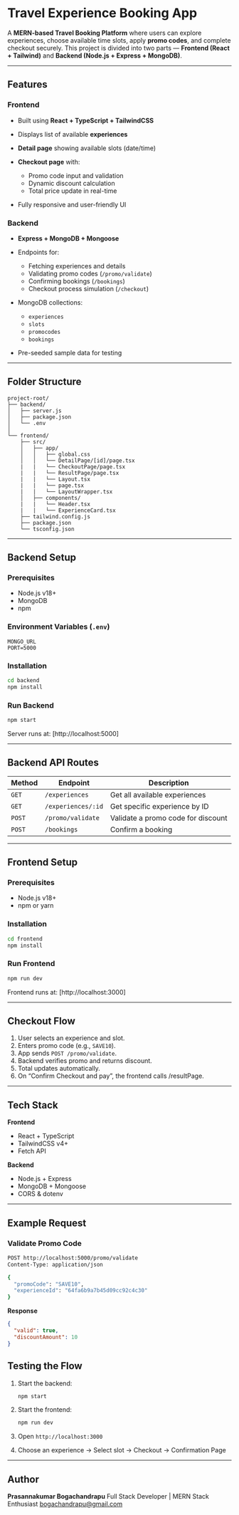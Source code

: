 # Travel Experience Booking App

A **MERN-based Travel Booking Platform** where users can explore experiences, choose available time slots, apply **promo codes**, and complete checkout securely.
This project is divided into two parts — **Frontend (React + Tailwind)** and **Backend (Node.js + Express + MongoDB)**.

---

## Features

### Frontend

* Built using **React + TypeScript + TailwindCSS**
* Displays list of available **experiences**
* **Detail page** showing available slots (date/time)
* **Checkout page** with:

  * Promo code input and validation
  * Dynamic discount calculation
  * Total price update in real-time
* Fully responsive and user-friendly UI

### Backend

* **Express + MongoDB + Mongoose**
* Endpoints for:

  * Fetching experiences and details
  * Validating promo codes (`/promo/validate`)
  * Confirming bookings (`/bookings`)
  * Checkout process simulation (`/checkout`)
* MongoDB collections:

  * `experiences`
  * `slots`
  * `promocodes`
  * `bookings`
* Pre-seeded sample data for testing

---

## Folder Structure

```
project-root/
├── backend/
│   ├── server.js
│   ├── package.json
│   └── .env
│
└── frontend/
    ├── src/
    │   ├── app/
    │   │   ├── global.css
    │   │   └── DetailPage/[id]/page.tsx
    |   |   └── CheckoutPage/page.tsx
    |   |   └── ResultPage/page.tsx
    |   |   └── Layout.tsx
    |   |   └── page.tsx
    |   |   └── LayoutWrapper.tsx
    │   ├── components/
    |   |   └── Header.tsx
    |   |   └── ExperienceCard.tsx
    ├── tailwind.config.js
    ├── package.json
    └── tsconfig.json
```

---

##  Backend Setup

###  Prerequisites

* Node.js v18+
* MongoDB
* npm 

### Environment Variables (`.env`)

```
MONGO_URL
PORT=5000
```

### Installation

```bash
cd backend
npm install
```

### Run Backend

```bash
npm start
```

Server runs at:
[http://localhost:5000]

---

## Backend API Routes

| Method | Endpoint           | Description                        |
| ------ | ------------------ | ---------------------------------- |
| `GET`  | `/experiences`     | Get all available experiences      |
| `GET`  | `/experiences/:id` | Get specific experience by ID      |
| `POST` | `/promo/validate`  | Validate a promo code for discount |
| `POST` | `/bookings`        | Confirm a booking                  |

---

## Frontend Setup

### Prerequisites

* Node.js v18+
* npm or yarn

### Installation

```bash
cd frontend
npm install
```

### Run Frontend

```bash
npm run dev
```

Frontend runs at:
[http://localhost:3000]

---

## Checkout Flow

1. User selects an experience and slot.
2. Enters promo code (e.g., `SAVE10`).
3. App sends `POST /promo/validate`.
4. Backend verifies promo and returns discount.
5. Total updates automatically.
6. On “Confirm Checkout and pay”, the frontend calls /resultPage.

---

## Tech Stack

**Frontend**

* React + TypeScript
* TailwindCSS v4+
* Fetch API 

**Backend**

* Node.js + Express
* MongoDB + Mongoose
* CORS & dotenv

---

## Example Request

### Validate Promo Code

```bash
POST http://localhost:5000/promo/validate
Content-Type: application/json

{
  "promoCode": "SAVE10",
  "experienceId": "64fa6b9a7b45d09cc92c4c30"
}
```

**Response**

```json
{
  "valid": true,
  "discountAmount": 10
}
```


## Testing the Flow

1. Start the backend:

   ```bash
   npm start
   ```
2. Start the frontend:

   ```bash
   npm run dev
   ```
3. Open `http://localhost:3000`
4. Choose an experience → Select slot → Checkout → Confirmation Page

---

## Author

**Prasannakumar Bogachandrapu**
Full Stack Developer | MERN Stack Enthusiast
bogachandrapu@gmail.com

